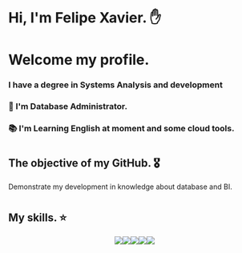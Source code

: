 # Hi, I'm Felipe Xavier. ✋

# Welcome my profile. 

### I have a degree in Systems Analysis and development
### :office: I'm Database Administrator.
### :books: I'm Learning English at moment and some cloud tools.
#

## The objective of my GitHub. 🎖️ 
Demonstrate my development in knowledge about database and BI.
# 
## My skills. ⭐

<div align="center">
	<table>
		<tr>
			<img src="https://img.shields.io/badge/Microsoft%20SQL%20Server-CC2927?style=for-the-badge&logo=microsoft%20sql%20server&logoColor=white}" /> 
			<img src="https://img.shields.io/badge/Oracle-F80000?style=for-the-badge&logo=Oracle&logoColor=white" />
			<img src="https://img.shields.io/badge/MySQL-005C84?style=for-the-badge&logo=mysql&logoColor=white" />
			<img src="https://img.shields.io/badge/Amazon_AWS-FF9900?style=for-the-badge&logo=amazonaws&logoColor=white" />
			<img src="https://img.shields.io/badge/Azure_Functions-0062AD?style=for-the-badge&logo=azure-functions&logoColor=white" />
   			<img src="" />
      			<img src="" />
	 		<img src="" />
	
</div>

